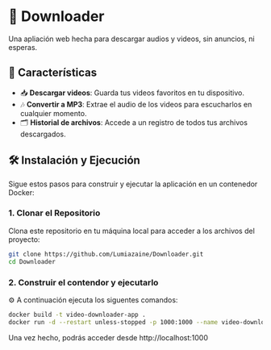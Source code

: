 # 🎥 Downloader

Una apliación web hecha para descargar audios y videos, sin anuncios, ni esperas.

## 🚀 Características

- 📥 **Descargar videos**: Guarda tus videos favoritos en tu dispositivo.
- 🎶 **Convertir a MP3**: Extrae el audio de los videos para escucharlos en cualquier momento.
- 🗂️ **Historial de archivos**: Accede a un registro de todos tus archivos descargados.

## 🛠️ Instalación y Ejecución

Sigue estos pasos para construir y ejecutar la aplicación en un contenedor Docker:

### 1. Clonar el Repositorio

Clona este repositorio en tu máquina local para acceder a los archivos del proyecto:

```bash
git clone https://github.com/Lumiazaine/Downloader.git
cd Downloader
```

### 2. Construir el contendor y ejecutarlo

⚙️ A continuación ejecuta los siguentes comandos:

```bash
docker build -t video-downloader-app .
docker run -d --restart unless-stopped -p 1000:1000 --name video-downloader video-downloader-app
```

Una vez hecho, podrás acceder desde http://localhost:1000
